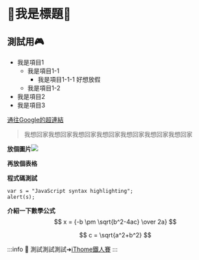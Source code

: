 # :rocket:我是標題:rocket:
## 測試用:video_game:
- 我是項目1
    - 我是項目1-1
        - 我是項目1-1-1
          好想放假
    - 我是項目1-2
- 我是項目2
- 我是項目3

[通往Google的超連結](https://www.google.com.tw/)

> 我想回家我想回家我想回家我想回家我想回家我想回家我想回家

**放個圖片**![](https://th.bing.com/th/id/R.31767c0d8d6d30d45b0a9b96d5e3a880?rik=TyBIUaoIDAB0Qw&riu=http%3a%2f%2finplus.top%2fassets%2fblogImg%2fmarkdown%2fmarkdown-0.png&ehk=7T1iLuILhJc4Yn%2fSSe493ScIMG%2bPltiO1E9aAhijFo8%3d&risl=&pid=ImgRaw&r=0)

**再放個表格**


**程式碼測試**
```javascript=16
var s = "JavaScript syntax highlighting";
alert(s);
```

**介紹一下數學公式**
$$
x = {-b \pm \sqrt{b^2-4ac} \over 2a}
$$

$$
c = \sqrt{a^2+b^2}
$$

:::info
:pushpin: 測試測試測試➜[iThome鐵人賽](https://ithelp.ithome.com.tw/2021ironman/event)
:::
